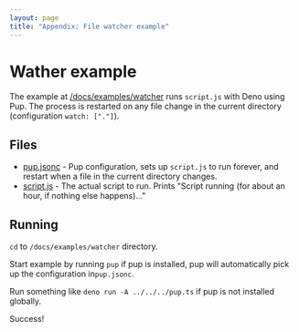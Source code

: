 ```yaml
---
layout: page
title: "Appendix: File watcher example"
---
```


# Wather example

The example at [/docs/examples/watcher](https://github.com/hexagon/pup/docs/examples/watcher) runs `script.js` with Deno using Pup. The process is restarted on any file change in the current directory (configuration `watch: ["."]`).

## Files

- [pup.jsonc](./pup.jsonc) - Pup configuration, sets up `script.js` to run forever, and restart when a file in the current directory changes.
- [script.js](./script.js) - The actual script to run. Prints "Script running (for about an hour, if nothing else happens)..."

## Running

`cd` to `/docs/examples/watcher` directory.

Start example by running `pup` if pup is installed, pup will automatically pick up the configuration in`pup.jsonc`.

Run something like `deno run -A ../../../pup.ts` if pup is not installed globally.

Success!
